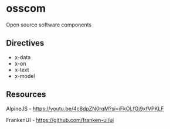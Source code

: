 # osscom
Open source software components

## Directives

* x-data
* x-on
* x-text
* x-model

## Resources

AlpineJS - https://youtu.be/4c8dpZN0rqM?si=iFkOLfGj9xfVPKLF

FrankenUI - https://github.com/franken-ui/ui 